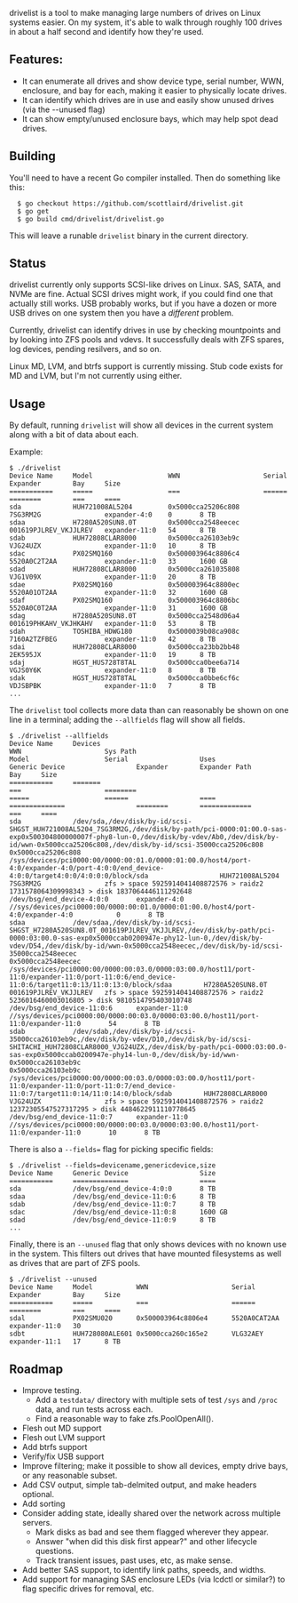 drivelist is a tool to make managing large numbers of drives on Linux
systems easier.  On my system, it's able to walk through roughly 100
drives in about a half second and identify how they're used.

## Features:

* It can enumerate all drives and show device type, serial number,
  WWN, enclosure, and bay for each, making it easier to physically
  locate drives.
* It can identify which drives are in use and easily show unused
  drives (via the --unused flag)
* It can show empty/unused enclosure bays, which may help spot dead
  drives.

## Building

You'll need to have a recent Go compiler installed.  Then do something like this:

```
  $ go checkout https://github.com/scottlaird/drivelist.git
  $ go get
  $ go build cmd/drivelist/drivelist.go
```

This will leave a runable `drivelist` binary in the current directory.

## Status

drivelist currently only supports SCSI-like drives on Linux.  SAS,
SATA, and NVMe are fine.  Actual SCSI drives might work, if you could
find one that actually still works.  USB probably works, but if you
have a dozen or more USB drives on one system then you have a
*different* problem.

Currently, drivelist can identify drives in use by checking
mountpoints and by looking into ZFS pools and vdevs.  It successfully
deals with ZFS spares, log devices, pending resilvers, and so on.

Linux MD, LVM, and btrfs support is currently missing.  Stub code
exists for MD and LVM, but I'm not currently using either.

## Usage

By default, running `drivelist` will show all devices in the current system along with a bit of data about each.

Example:

```
$ ./drivelist
Device Name     Model                   WWN                     Serial                  Expander        Bay     Size
===========     =====                   ===                     ======                  ========        ===     ====
sda             HUH721008AL5204         0x5000cca25206c808      7SG3RM2G                expander-4:0    0       8 TB
sdaa            H7280A520SUN8.0T        0x5000cca2548eecec      001619PJLREV_VKJJLREV   expander-11:0   54      8 TB
sdab            HUH72808CLAR8000        0x5000cca26103eb9c      VJG24UZX                expander-11:0   10      8 TB
sdac            PX02SMQ160              0x500003964c8806c4      5520A0C2T2AA            expander-11:0   33      1600 GB
sdad            HUH72808CLAR8000        0x5000cca261035808      VJG1V09X                expander-11:0   20      8 TB
sdae            PX02SMQ160              0x500003964c8800ec      5520A01OT2AA            expander-11:0   32      1600 GB
sdaf            PX02SMQ160              0x500003964c8806bc      5520A0C0T2AA            expander-11:0   31      1600 GB
sdag            H7280A520SUN8.0T        0x5000cca2548d06a4      001619PHKAHV_VKJHKAHV   expander-11:0   53      8 TB
sdah            TOSHIBA_HDWG180         0x5000039b08ca908c      7160A2TZFBEG            expander-11:0   42      8 TB
sdai            HUH72808CLAR8000        0x5000cca23bb2bb48      2EK595JX                expander-11:0   19      8 TB
sdaj            HGST_HUS728T8TAL        0x5000cca0bee6a714      VGJS0Y6K                expander-11:0   8       8 TB
sdak            HGST_HUS728T8TAL        0x5000cca0bbe6cf6c      VDJSBPBK                expander-11:0   7       8 TB
...
```
The `drivelist` tool collects more data than can reasonably be shown on one line in a terminal; adding the `--allfields` flag will show all fields.

```
$ ./drivelist --allfields
Device Name     Devices                                                                                                                                                                                                                                                                                                                                                                                                                                  WWN                     Sys Path                                                                                                                                                 Model                   Serial                  Uses                                                                                                                                                                                                     Generic Device                  Expander        Expander Path                                                                            Bay     Size
===========     =======                                                                                                                                                                                                                                                                                                                                                                                                                                  ===                     ========                                                                                                                                                 =====                   ======                  ====                                                                                                                                                                                                     ==============                  ========        =============                                                                            ===     ====
sda             /dev/sda,/dev/disk/by-id/scsi-SHGST_HUH721008AL5204_7SG3RM2G,/dev/disk/by-path/pci-0000:01:00.0-sas-exp0x500304800000007f-phy8-lun-0,/dev/disk/by-vdev/Ab0,/dev/disk/by-id/wwn-0x5000cca25206c808,/dev/disk/by-id/scsi-35000cca25206c808                                                                                                                                                                                                 0x5000cca25206c808      /sys/devices/pci0000:00/0000:00:01.0/0000:01:00.0/host4/port-4:0/expander-4:0/port-4:0:0/end_device-4:0:0/target4:0:0/4:0:0:0/block/sda                  HUH721008AL5204         7SG3RM2G                zfs > space 5925914041408872576 > raidz2 1731578064309998343 > disk 1837064446111292648                                                                                                                  /dev/bsg/end_device-4:0:0       expander-4:0    //sys/devices/pci0000:00/0000:00:01.0/0000:01:00.0/host4/port-4:0/expander-4:0           0       8 TB
sdaa            /dev/sdaa,/dev/disk/by-id/scsi-SHGST_H7280A520SUN8.0T_001619PJLREV_VKJJLREV,/dev/disk/by-path/pci-0000:03:00.0-sas-exp0x5000ccab0200947e-phy12-lun-0,/dev/disk/by-vdev/D54,/dev/disk/by-id/wwn-0x5000cca2548eecec,/dev/disk/by-id/scsi-35000cca2548eecec                                                                                                                                                                         0x5000cca2548eecec      /sys/devices/pci0000:00/0000:00:03.0/0000:03:00.0/host11/port-11:0/expander-11:0/port-11:0:6/end_device-11:0:6/target11:0:13/11:0:13:0/block/sdaa        H7280A520SUN8.0T        001619PJLREV_VKJJLREV   zfs > space 5925914041408872576 > raidz2 5236016460003016805 > disk 9810514795403010748                                                                                                                  /dev/bsg/end_device-11:0:6      expander-11:0   //sys/devices/pci0000:00/0000:00:03.0/0000:03:00.0/host11/port-11:0/expander-11:0       54       8 TB
sdab            /dev/sdab,/dev/disk/by-id/scsi-35000cca26103eb9c,/dev/disk/by-vdev/D10,/dev/disk/by-id/scsi-SHITACHI_HUH72808CLAR8000_VJG24UZX,/dev/disk/by-path/pci-0000:03:00.0-sas-exp0x5000ccab0200947e-phy14-lun-0,/dev/disk/by-id/wwn-0x5000cca26103eb9c                                                                                                                                                                                           0x5000cca26103eb9c      /sys/devices/pci0000:00/0000:00:03.0/0000:03:00.0/host11/port-11:0/expander-11:0/port-11:0:7/end_device-11:0:7/target11:0:14/11:0:14:0/block/sdab        HUH72808CLAR8000        VJG24UZX                zfs > space 5925914041408872576 > raidz2 12372305547527317295 > disk 4484622911110778645                                                                                                         /dev/bsg/end_device-11:0:7      expander-11:0   //sys/devices/pci0000:00/0000:00:03.0/0000:03:00.0/host11/port-11:0/expander-11:0       10       8 TB
```

There is also a `--fields=` flag for picking specific fields:

```
$ ./drivelist --fields=devicename,genericdevice,size
Device Name     Generic Device                  Size
===========     ==============                  ====
sda             /dev/bsg/end_device-4:0:0       8 TB
sdaa            /dev/bsg/end_device-11:0:6      8 TB
sdab            /dev/bsg/end_device-11:0:7      8 TB
sdac            /dev/bsg/end_device-11:0:8      1600 GB
sdad            /dev/bsg/end_device-11:0:9      8 TB
...
```

Finally, there is an `--unused` flag that only shows devices with no
known use in the system.  This filters out drives that have mounted
filesystems as well as drives that are part of ZFS pools.

```
$ ./drivelist --unused
Device Name     Model           WWN                     Serial          Expander        Bay     Size
===========     =====           ===                     ======          ========        ===     ====
sdal            PX02SMU020      0x500003964c8806e4      5520A0CAT2AA    expander-11:0   30
sdbt            HUH728080ALE601 0x5000cca260c165e2      VLG32AEY        expander-11:1   17      8 TB
```

## Roadmap

* Improve testing.
  * Add a `testdata/` directory with multiple sets of test `/sys` and
    `/proc` data, and run tests across each.
  * Find a reasonable way to fake zfs.PoolOpenAll().
* Flesh out MD support
* Flesh out LVM support
* Add btrfs support
* Verify/fix USB support
* Improve filtering; make it possible to show all devices, empty drive
  bays, or any reasonable subset.
* Add CSV output, simple tab-delmited output, and make headers
  optional.
* Add sorting
* Consider adding state, ideally shared over the network across
  multiple servers.
  * Mark disks as bad and see them flagged wherever they appear.
  * Answer "when did this disk first appear?" and other lifecycle
    questions.
  * Track transient issues, past uses, etc, as make sense.
* Add better SAS support, to identify link paths, speeds, and widths.
* Add support for managing SAS enclosure LEDs (via lcdctl or similar?)
  to flag specific drives for removal, etc.
